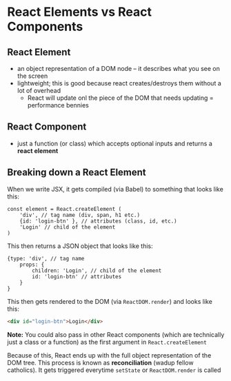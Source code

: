 # React Elements vs React Components

## React Element

- an object representation of a DOM node – it describes what you see on the screen
- lightweight; this is good because react creates/destroys them without a lot of overhead
  - React will update onl the piece of the DOM that needs updating = performance bennies

## React Component

- just a function (or class) which accepts optional inputs and returns a **react element**

## Breaking down a React Element

When we write JSX, it gets compiled (via Babel) to something that looks like this:

```JS
const element = React.createElement (
    'div', // tag name (div, span, h1 etc.)
    {id: 'login-btn' }, // attributes (class, id, etc.)
    'Login' // child of the element
)
```

This then returns a JSON object that looks like this:

```JS
{type: 'div', // tag name
    props: {
        children: 'Login', // child of the element
        id: 'login-btn' // attributes
    }
}
```

This then gets rendered to the DOM (via `ReactDOM.render`) and looks like this:

```HTML
<div id="login-btn">Login</div>
```

**Note:** You could also pass in other React components (which are technically just a class or a function) as the first argument in `React.createElement`

Because of this, React ends up with the full object representation of the DOM tree.
This process is known as **reconciliation** (wadup fellow catholics). It gets triggered everytime `setState` or `ReactDOM.render` is called
